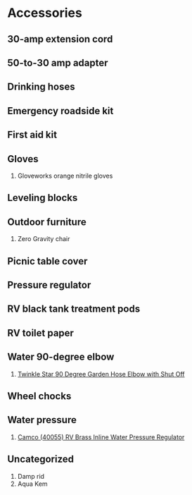 # Accessories

## 30-amp extension cord
## 50-to-30 amp adapter
## Drinking hoses
## Emergency roadside kit
## First aid kit
## Gloves

1. Gloveworks orange nitrile gloves

## Leveling blocks
## Outdoor furniture

1. Zero Gravity chair

## Picnic table cover
## Pressure regulator
## RV black tank treatment pods
## RV toilet paper

## Water 90-degree elbow

1. [Twinkle Star 90 Degree Garden Hose Elbow with Shut Off ](https://www.amazon.com/Twinkle-Star-Adapter-Gooseneck-Connector/dp/B086W35QZF/)
## Wheel chocks

## Water pressure

1. [Camco (40055) RV Brass Inline Water Pressure Regulator](https://www.amazon.com/Camco-Pressure-Regulator-High-Pressure-40055/dp/B003BZD08U)

## Uncategorized

1. Damp rid
1. Aqua Kem
